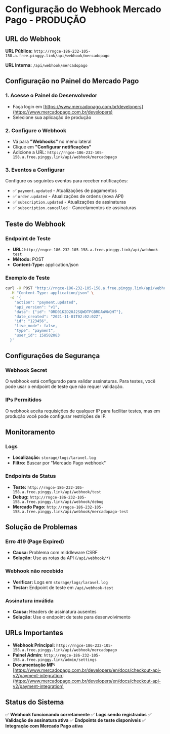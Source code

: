 # Configuração do Webhook Mercado Pago - PRODUÇÃO

## URL do Webhook

**URL Pública:** `http://rngce-186-232-105-158.a.free.pinggy.link/api/webhook/mercadopago`

**URL Interna:** `/api/webhook/mercadopago`

## Configuração no Painel do Mercado Pago

### 1. Acesse o Painel do Desenvolvedor
- Faça login em [https://www.mercadopago.com.br/developers](https://www.mercadopago.com.br/developers)
- Selecione sua aplicação de produção

### 2. Configure o Webhook
- Vá para **"Webhooks"** no menu lateral
- Clique em **"Configurar notificações"**
- Adicione a URL: `http://rngce-186-232-105-158.a.free.pinggy.link/api/webhook/mercadopago`

### 3. Eventos a Configurar
Configure os seguintes eventos para receber notificações:

- ✅ `payment.updated` - Atualizações de pagamentos
- ✅ `order.updated` - Atualizações de ordens (nova API)
- ✅ `subscription.updated` - Atualizações de assinaturas
- ✅ `subscription.cancelled` - Cancelamentos de assinaturas

## Teste do Webhook

### Endpoint de Teste
- **URL:** `http://rngce-186-232-105-158.a.free.pinggy.link/api/webhook-test`
- **Método:** POST
- **Content-Type:** application/json

### Exemplo de Teste
```bash
curl -X POST "http://rngce-186-232-105-158.a.free.pinggy.link/api/webhook-test" \
  -H "Content-Type: application/json" \
  -d '{
    "action": "payment.updated",
    "api_version": "v1",
    "data": {"id": "ORD01K2D20J2SQWDTPGBRDAWVNQHT"},
    "date_created": "2021-11-01T02:02:02Z",
    "id": "123456",
    "live_mode": false,
    "type": "payment",
    "user_id": 158502083
  }'
```

## Configurações de Segurança

### Webhook Secret
O webhook está configurado para validar assinaturas. Para testes, você pode usar o endpoint de teste que não requer validação.

### IPs Permitidos
O webhook aceita requisições de qualquer IP para facilitar testes, mas em produção você pode configurar restrições de IP.

## Monitoramento

### Logs
- **Localização:** `storage/logs/laravel.log`
- **Filtro:** Buscar por "Mercado Pago webhook"

### Endpoints de Status
- **Teste:** `http://rngce-186-232-105-158.a.free.pinggy.link/api/webhook/test`
- **Debug:** `http://rngce-186-232-105-158.a.free.pinggy.link/api/webhook/debug`
- **Mercado Pago:** `http://rngce-186-232-105-158.a.free.pinggy.link/api/webhook/mercadopago-test`

## Solução de Problemas

### Erro 419 (Page Expired)
- **Causa:** Problema com middleware CSRF
- **Solução:** Use as rotas da API (`/api/webhook/*`)

### Webhook não recebido
- **Verificar:** Logs em `storage/logs/laravel.log`
- **Testar:** Endpoint de teste em `/api/webhook-test`

### Assinatura inválida
- **Causa:** Headers de assinatura ausentes
- **Solução:** Use o endpoint de teste para desenvolvimento

## URLs Importantes

- **Webhook Principal:** `http://rngce-186-232-105-158.a.free.pinggy.link/api/webhook/mercadopago`
- **Painel Admin:** `http://rngce-186-232-105-158.a.free.pinggy.link/admin/settings`
- **Documentação MP:** [https://www.mercadopago.com.br/developers/en/docs/checkout-api-v2/payment-integration](https://www.mercadopago.com.br/developers/en/docs/checkout-api-v2/payment-integration)

## Status do Sistema

✅ **Webhook funcionando corretamente**
✅ **Logs sendo registrados**
✅ **Validação de assinatura ativa**
✅ **Endpoints de teste disponíveis**
✅ **Integração com Mercado Pago ativa**
